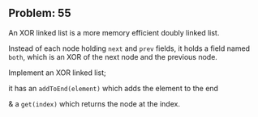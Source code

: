 Problem: 55
---
An XOR linked list is a more memory efficient doubly linked list.

Instead of each node holding `next` and `prev` fields,
it holds a field named `both`, which is an XOR of the next node
and the previous node.

Implement an XOR linked list;

it has an `addToEnd(element)` which adds the element to the end 

& a `get(index)` which returns the node at the index.
